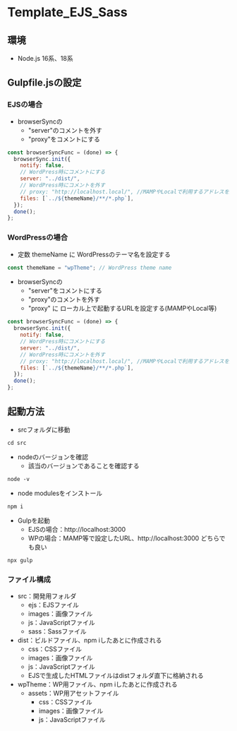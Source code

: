 # Template_EJS_Sass

## 環境

* Node.js 16系、18系


## Gulpfile.jsの設定
### EJSの場合

* browserSyncの
  * "server"のコメントを外す
  * "proxy"をコメントにする
```JavaScript
const browserSyncFunc = (done) => {
  browserSync.init({
    notify: false,
    // WordPress時にコメントにする
    server: "../dist/",
    // WordPress時にコメントを外す
    // proxy: "http://localhost.local/", //MAMPやLocalで利用するアドレスを指定
    files: [`../${themeName}/**/*.php`],
  });
  done();
};
```

### WordPressの場合

* 定数 themeName に WordPressのテーマ名を設定する

```JavaScript
const themeName = "wpTheme"; // WordPress theme name
```

* browserSyncの
  * "server"をコメントにする
  * "proxy"のコメントを外す
  * "proxy" に ローカル上で起動するURLを設定する(MAMPやLocal等)

```JavaScript
const browserSyncFunc = (done) => {
  browserSync.init({
    notify: false,
    // WordPress時にコメントにする
    server: "../dist/",
    // WordPress時にコメントを外す
    // proxy: "http://localhost.local/", //MAMPやLocalで利用するアドレスを指定
    files: [`../${themeName}/**/*.php`],
  });
  done();
};
```
## 起動方法

* srcフォルダに移動
```
cd src
```

* nodeのバージョンを確認
  * 該当のバージョンであることを確認する
```
node -v
```

* node modulesをインストール
```
npm i
```

* Gulpを起動
  * EJSの場合：http://localhost:3000
  * WPの場合：MAMP等で設定したURL、http://localhost:3000 どちらでも良い
```
npx gulp
```

### ファイル構成
* src：開発用フォルダ
  * ejs：EJSファイル
  * images：画像ファイル
  * js：JavaScriptファイル
  * sass：Sassファイル
* dist：ビルドファイル、npm iしたあとに作成される
  * css：CSSファイル
  * images：画像ファイル
  * js：JavaScriptファイル
  * EJSで生成したHTMLファイルはdistフォルダ直下に格納される
* wpTheme：WP用ファイル、npm iしたあとに作成される
  * assets：WP用アセットファイル
    * css：CSSファイル
    * images：画像ファイル
    * js：JavaScriptファイル
